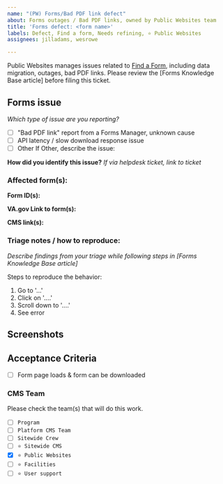 ```yaml
---
name: "(PW) Forms/Bad PDF link defect"
about: Forms outages / Bad PDF links, owned by Public Websites team
title: 'Forms defect: <form name>'
labels: Defect, Find a form, Needs refining, ⭐️ Public Websites
assignees: jilladams, wesrowe

---
```


Public Websites manages issues related to [Find a Form](https://www.va.gov/find-forms/), including data migration, outages, bad PDF links. Please review the [Forms Knowledge Base article] before filing this ticket. 

## Forms issue
_Which type of issue are you reporting?_
- [ ] "Bad PDF link" report from a Forms Manager, unknown cause
- [ ] API latency / slow download response issue
- [ ] Other
If Other, describe the issue:
  
**How did you identify this issue?** 
_If via helpdesk ticket, link to ticket_
  
### Affected form(s):
**Form ID(s):** 

**VA.gov Link to form(s):** 

**CMS link(s):** 


### Triage notes / how to reproduce:  
_Describe findings from your triage while following steps in [Forms Knowledge Base article]_

Steps to reproduce the behavior:
1. Go to '...'
2. Click on '....'
3. Scroll down to '....'
4. See error

## Screenshots
  
## Acceptance Criteria
- [ ] Form page loads & form can be downloaded

### CMS Team
Please check the team(s) that will do this work.

- [ ] `Program`
- [ ] `Platform CMS Team`
- [ ] `Sitewide Crew`
- [ ] `⭐️ Sitewide CMS`
- [X] `⭐️ Public Websites`
- [ ] `⭐️ Facilities`
- [ ] `⭐️ User support`
